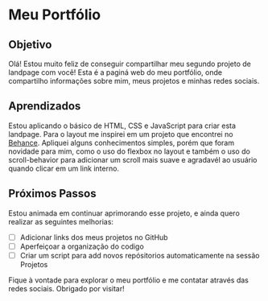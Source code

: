 # Meu Portfólio


## Objetivo

Olá! Estou muito feliz de conseguir compartilhar meu segundo projeto de landpage com você!
Esta é a paginá web do meu portfólio, onde compartilho informações sobre mim, meus projetos e minhas redes sociais.

## Aprendizados

Estou aplicando o básico de HTML, CSS e JavaScript para criar esta landpage. Para o layout me inspirei em um projeto que encontrei no [Behance](https://www.behance.net/gallery/112134869/Portfolio-Estudante-de-Arquitetura-2021/modules/641198521).
Apliquei alguns conhecimentos simples, porém que foram novidade para mim, como o uso do flexbox no layout e também o uso do scroll-behavior para adicionar um scroll mais suave e agradavél ao usuário quando clicar em um link interno.

## Próximos Passos
Estou animada em continuar aprimorando esse projeto, e ainda quero realizar as seguintes melhorias:
- [ ] Adicionar links dos meus projetos no GitHub
- [ ] Aperfeiçoar a organização do codigo
- [ ] Criar um script para add novos repósitorios automaticamente na sessão Projetos

Fique à vontade para explorar o meu portfólio e me contatar através das redes sociais. Obrigado por visitar!
